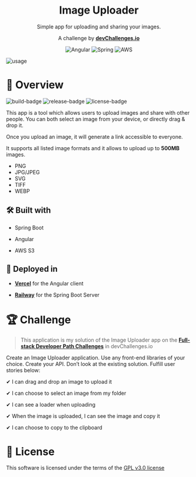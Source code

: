 <div align="center">

 # Image Uploader 

Simple app for uploading and sharing your images.

A challenge by **[devChallenges.io](https://devchallenges.io/)**


![Angular](https://img.shields.io/badge/angular-%23DD0031.svg?style=for-the-badge&logo=angular&logoColor=white)
![Spring](https://img.shields.io/badge/spring-%236DB33F.svg?style=for-the-badge&logo=spring&logoColor=white)
![AWS](https://img.shields.io/badge/AWS-%23FF9900.svg?style=for-the-badge&logo=amazon-aws&logoColor=white)


</div>

![usage]


# 🔎 Overview 

![build-badge]
![release-badge]
![license-badge]


This app is a tool which allows users to upload images and share with other people. You can both select an image from your device, or directly drag & drop it.

Once you upload an image, it will generate a link accessible to everyone.

It supports all listed image formats and it allows to upload up to **500MB** images. 

- PNG
- JPG/JPEG
- SVG
- TIFF
- WEBP

## 🛠 Built with

- Spring Boot

- Angular 

- AWS S3

## 🚀 Deployed in

- **[Vercel](https://vercel.com)** for the Angular client

- **[Railway](https://railway.app)** for the Spring Boot Server

# 🏆 Challenge 

 > This application is my solution of the Image Uploader app on the **[Full-stack Developer Path Challenges](https://devchallenges.io/paths/full-stack-developer)** in devChallenges.io
 
 Create an Image Uploader application. Use any front-end libraries of your choice. Create your API. Don’t look at the existing solution. Fulfill user stories below:

 ✔ I can drag and drop an image to upload it 
 
 ✔ I can choose to select an image from my folder 
 
 ✔ I can see a loader when uploading

 ✔ When the image is uploaded, I can see the image and copy it

 ✔ I can choose to copy to the clipboard

# 📜 License

This software is licensed under the terms of the [GPL v3.0 license](LICENSE) 

[usage]: https://user-images.githubusercontent.com/72250839/188234895-f371cf10-81ae-4e52-a82f-65909698d5e8.gif
[build-badge]: https://img.shields.io/github/workflow/status/ElliotLuque/image-uploader/CI
[license-badge]: https://img.shields.io/github/license/ElliotLuque/image-uploader
[release-badge]: https://img.shields.io/github/v/release/ElliotLuque/image-uploader
